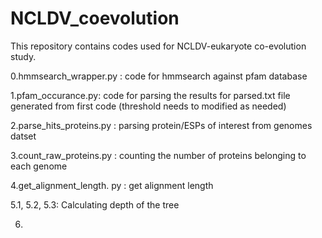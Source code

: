 # NCLDV_coevolution
This repository contains codes used for NCLDV-eukaryote co-evolution study.

0.hmmsearch_wrapper.py :  code for hmmsearch against pfam database

1.pfam_occurance.py: code for parsing the results for parsed.txt file generated from first code (threshold needs to modified as needed)

2.parse_hits_proteins.py : parsing protein/ESPs of interest from genomes datset 

3.count_raw_proteins.py : counting the number of proteins belonging to each genome

4.get_alignment_length. py : get alignment length

5.1, 5.2, 5.3:  Calculating depth of the tree

6. 

